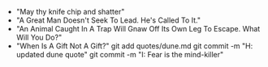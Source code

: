 - "May thy knife chip and shatter"
- "A Great Man Doesn't Seek To Lead. He's Called To It."
- "An Animal Caught In A Trap Will Gnaw Off Its Own Leg To Escape. What Will You Do?"
- "When Is A Gift Not A Gift?"
git add quotes/dune.md
git commit -m "H: updated dune quote"
git commit -m "I: Fear is the mind-killer"
